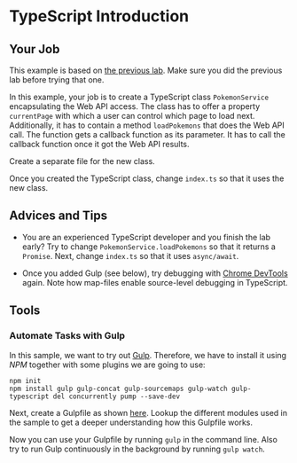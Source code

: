 # TypeScript Introduction


## Your Job

This example is based on [the previous lab](../010-plain). Make sure you did the previous lab
before trying that one.

In this example, your job is to create a TypeScript class `PokemonService` encapsulating the Web 
API access. The class has to offer a property `currentPage` with which a user can control which page
to load next. Additionally, it has to contain a method `loadPokemons` that does the Web API call.
The function gets a callback function as its parameter. It has to call the callback function
once it got the Web API results.

Create a separate file for the new class.

Once you created the TypeScript class, change `index.ts` so that it uses the new class.


## Advices and Tips

* You are an experienced TypeScript developer and you finish the lab early? 
  Try to change `PokemonService.loadPokemons` so that it returns a `Promise`. Next, change
  `index.ts` so that it uses `async/await`.

* Once you added Gulp (see below), try debugging with [Chrome DevTools](https://developer.chrome.com/devtools)
  again. Note how map-files enable source-level debugging in TypeScript.
  

## Tools

### Automate Tasks with Gulp

In this sample, we want to try out [Gulp](http://gulpjs.com/). Therefore, we have to install it
using *NPM* together with some plugins we are going to use:

```
npm init
npm install gulp gulp-concat gulp-sourcemaps gulp-watch gulp-typescript del concurrently pump --save-dev
```

Next, create a Gulpfile as shown [here](Gulpfile.js). Lookup the different modules used in the sample
to get a deeper understanding how this Gulpfile works.

Now you can use your Gulpfile by running `gulp` in the command line. Also try to run Gulp
continuously in the background by running `gulp watch`.

